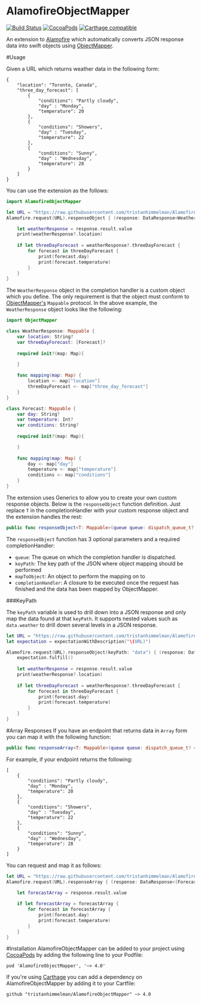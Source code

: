AlamofireObjectMapper
============
[![Build Status](https://travis-ci.org/tristanhimmelman/AlamofireObjectMapper.svg?branch=master)](https://travis-ci.org/tristanhimmelman/AlamofireObjectMapper)
[![CocoaPods](https://img.shields.io/cocoapods/v/AlamofireObjectMapper.svg)](https://github.com/tristanhimmelman/AlamofireObjectMapper)
[![Carthage compatible](https://img.shields.io/badge/Carthage-compatible-4BC51D.svg?style=flat)](https://github.com/Carthage/Carthage)


An extension to [Alamofire](https://github.com/Alamofire/Alamofire) which automatically converts JSON response data into swift objects using [ObjectMapper](https://github.com/Hearst-DD/ObjectMapper/). 

#Usage

Given a URL which returns weather data in the following form:
```
{
    "location": "Toronto, Canada",    
    "three_day_forecast": [
        { 
            "conditions": "Partly cloudy",
            "day" : "Monday",
            "temperature": 20 
        },
        { 
            "conditions": "Showers",
            "day" : "Tuesday",
            "temperature": 22 
        },
        { 
            "conditions": "Sunny",
            "day" : "Wednesday",
            "temperature": 28 
        }
    ]
}
```

You can use the extension as the follows:
```swift
import AlamofireObjectMapper

let URL = "https://raw.githubusercontent.com/tristanhimmelman/AlamofireObjectMapper/d8bb95982be8a11a2308e779bb9a9707ebe42ede/sample_json"
Alamofire.request(URL).responseObject { (response: DataResponse<WeatherResponse>) in

    let weatherResponse = response.result.value
    print(weatherResponse?.location)
    
    if let threeDayForecast = weatherResponse?.threeDayForecast {
        for forecast in threeDayForecast {
            print(forecast.day)
            print(forecast.temperature)           
        }
    }
}
```

The `WeatherResponse` object in the completion handler is a custom object which you define. The only requirement is that the object must conform to [ObjectMapper's](https://github.com/Hearst-DD/ObjectMapper/) `Mappable` protocol. In the above example, the `WeatherResponse` object looks like the following:

```swift
import ObjectMapper

class WeatherResponse: Mappable {
    var location: String?
    var threeDayForecast: [Forecast]?
    
	required init?(map: Map){

	}
    
    func mapping(map: Map) {
        location <- map["location"]
        threeDayForecast <- map["three_day_forecast"]
    }
}

class Forecast: Mappable {
    var day: String?
    var temperature: Int?
    var conditions: String?
    
	required init?(map: Map){

	}
    
    func mapping(map: Map) {
        day <- map["day"]
        temperature <- map["temperature"]
        conditions <- map["conditions"]
    }
}
```

The extension uses Generics to allow you to create your own custom response objects. Below is the `responseObject` function definition. Just replace `T` in the completionHandler with your custom response object and the extension handles the rest: 
```swift
public func responseObject<T: Mappable>(queue queue: dispatch_queue_t? = nil, keyPath: String? = nil, mapToObject object: T? = nil, completionHandler: DataResponse<T> -> Void) -> Self
```
The `responseObject` function has 3 optional parameters and a required completionHandler:
- `queue`: The queue on which the completion handler is dispatched.
- `keyPath`: The key path of the JSON where object mapping should be performed
- `mapToObject`: An object to perform the mapping on to
- `completionHandler`: A closure to be executed once the request has finished and the data has been mapped by ObjectMapper.

###KeyPath

The `keyPath` variable is used to drill down into a JSON response and only map the data found at that `keyPath`. It supports nested values such as `data.weather` to drill down several levels in a JSON response.
```swift
let URL = "https://raw.githubusercontent.com/tristanhimmelman/AlamofireObjectMapper/2ee8f34d21e8febfdefb2b3a403f18a43818d70a/sample_keypath_json"
let expectation = expectationWithDescription("\(URL)")

Alamofire.request(URL).responseObject(keyPath: "data") { (response: DataResponse<WeatherResponse>) in
    expectation.fulfill()
    
    let weatherResponse = response.result.value
    print(weatherResponse?.location)
    
    if let threeDayForecast = weatherResponse?.threeDayForecast {
        for forecast in threeDayForecast {
            print(forecast.day)
            print(forecast.temperature)           
        }
    }
}
```

#Array Responses
If you have an endpoint that returns data in `Array` form you can map it with the following function:
```swift
public func responseArray<T: Mappable>(queue queue: dispatch_queue_t? = nil, keyPath: String? = nil, completionHandler: DataResponse<[T]> -> Void) -> Self
```

For example, if your endpoint returns the following:
```
[
    { 
        "conditions": "Partly cloudy",
        "day" : "Monday",
        "temperature": 20 
    },
    { 
        "conditions": "Showers",
        "day" : "Tuesday",
        "temperature": 22 
    },
    { 
        "conditions": "Sunny",
        "day" : "Wednesday",
        "temperature": 28 
    }
]
```
You can request and map it as follows:
```swift
let URL = "https://raw.githubusercontent.com/tristanhimmelman/AlamofireObjectMapper/f583be1121dbc5e9b0381b3017718a70c31054f7/sample_array_json"
Alamofire.request(URL).responseArray { (response: DataResponse<[Forecast]>) in

    let forecastArray = response.result.value
    
    if let forecastArray = forecastArray {
        for forecast in forecastArray {
            print(forecast.day)
            print(forecast.temperature)           
        }
    }
}

```

#Installation
AlamofireObjectMapper can be added to your project using [CocoaPods](https://cocoapods.org/) by adding the following line to your Podfile:
```
pod 'AlamofireObjectMapper', '~> 4.0'
```

If you're using [Carthage](https://github.com/Carthage/Carthage) you can add a dependency on AlamofireObjectMapper by adding it to your Cartfile:
```
github "tristanhimmelman/AlamofireObjectMapper" ~> 4.0
```
